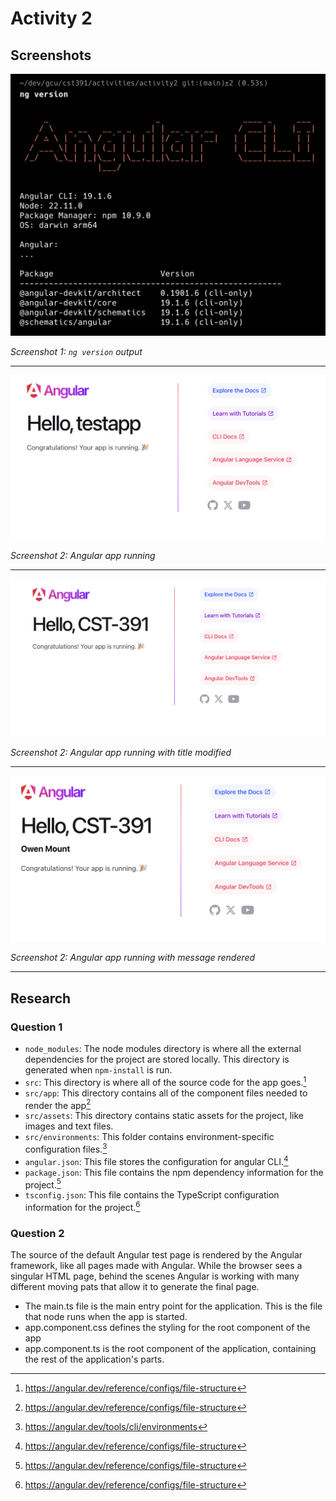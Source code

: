 # Activity 2

## Screenshots

![](screenshots/a2s1.png)

*Screenshot 1: `ng version` output*

---

![](screenshots/a2s2.png)

*Screenshot 2: Angular app running*

---

![](screenshots/a2s3.png)

*Screenshot 2: Angular app running with title modified*

---

![](screenshots/a2s4.png)

*Screenshot 2: Angular app running with message rendered*

---

## Research

### Question 1
- `node_modules`: The node modules directory is where all the external dependencies for the project are stored locally. This directory is generated when `npm-install` is run.
- `src`: This directory is where all of the source code for the app goes.[^1]
- `src/app`: This directory contains all of the component files needed to render the app[^1]
- `src/assets`: This directory contains static assets for the project, like images and text files.
- `src/environments`: This folder contains environment-specific configuration files.[^2]
- `angular.json`: This file stores the configuration for angular CLI.[^1]
- `package.json`: This file contains the npm dependency information for the project.[^1]
- `tsconfig.json`: This file contains the TypeScript configuration information for the project.[^1]

[^1]: https://angular.dev/reference/configs/file-structure
[^2]: https://angular.dev/tools/cli/environments

### Question 2
The source of the default Angular test page is rendered by the Angular framework, like all pages made with Angular. While the browser sees a singular HTML page, behind the scenes Angular is working with many different moving pats that allow it to generate the final page.
- The main.ts file is the main entry point for the application. This is the file that node runs when the app is started.
- app.component.css defines the styling for the root component of the app
- app.component.ts is the root component of the application, containing the rest of the application's parts.
